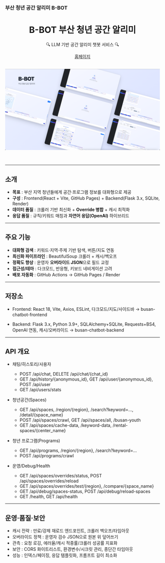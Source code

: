 ### 부산 청년 공간 알리미 B-BOT

<div align="center">
  <h1>B-BOT 부산 청년 공간 알리미</h1>
  <p>🔍 LLM 기반 공간 알리미 챗봇 서비스 🔍</p>
  <a href="https://kt-busan.github.io/busan-chatbot-frontend/">홈페이지</a>
</div>

<br/>

<p align="center">
  <img src="./assets/B-BOT.png" alt="B-BOT" width="800"/>
</p>

<br/>

---

## 소개

- **목표** : 부산 지역 청년들에게 공간·프로그램 정보를 대화형으로 제공  
- **구성** : Frontend(React + Vite, GitHub Pages) + Backend(Flask 3.x, SQLite, Render)  
- **데이터 품질** : 크롤러 기반 최신화 + **Override 병합** + 캐시 최적화  
- **응답 품질** : 규칙/키워드 매칭과 **자연어 응답(OpenAI)** 하이브리드

---

## 주요 기능

- **대화형 검색** : 키워드·지역·주제 기반 탐색, 버튼/지도 연동
- **최신화 파이프라인** : BeautifulSoup 크롤러 + 캐시/백오프
- **정확도 향상** : 운영자 **오버라이드 JSON**으로 필드 교정
- **접근성/테마** : 다크모드, 반응형, 키보드 네비게이션 고려
- **배포 자동화** : GitHub Actions → GitHub Pages / Render

---

## 저장소

- Frontend: React 18, Vite, Axios, ESLint, 다크모드/지도/사이드바
→ busan-chatbot-frontend

- Backend: Flask 3.x, Python 3.9+, SQLAlchemy+SQLite, Requests+BS4, OpenAI 연동, 캐시/오버라이드
→ busan-chatbot-backend

---

## API 개요

- 채팅/히스토리/사용자

    - POST /api/chat, DELETE /api/chat/{chat_id}
    - GET /api/history/{anonymous_id}, GET /api/user/{anonymous_id}, POST /api/user
    - GET /api/users/stats

- 청년공간(Spaces)
    - GET /api/spaces, /region/{region}, /search?keyword=..., /detail/{space_name}
    - POST /api/spaces/crawl, GET /api/spaces/all, /busan-youth
    - GET /api/spaces/cache-data, /keyword-data, /rental-spaces/{center_name}

- 청년 프로그램(Programs)

    - GET /api/programs, /region/{region}, /search?keyword=...
    - POST /api/programs/crawl

- 운영/Debug/Health

    - GET /api/spaces/overrides/status, POST /api/spaces/overrides/reload
    - GET /api/spaces/overrides/test/{region}, /compare/{space_name}
    - GET /api/debug/spaces-status, POST /api/debug/reload-spaces
    - GET /health, GET /api/health

---

## 운영·품질·보안

- 캐시 전략 : 만료/강제 재로드 엔드포인트, 크롤러 백오프/타임아웃
- 오버라이드 정책 : 운영자 검수 JSON으로 원본 위 덮어쓰기
- 관측 : 요청 로깅, 에러율/캐시 적중률/크롤러 성공률 지표화
- 보안 : CORS 화이트리스트, 환경변수/시크릿 관리, 종단간 타임아웃
- 성능 : 인덱스/페이징, 응답 템플릿화, 프롬프트 길이 최소화
